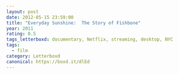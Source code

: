 ```yaml
---
layout: post 
date: 2012-05-15 23:59:00
title: "Everyday Sunshine:  The Story of Fishbone"
year: 2011
rating: 0.5
tags_letterboxd: documentary, Netflix, streaming, desktop, NYC
tags:
  - film
category: Letterboxd
canonical: https://boxd.it/dlEd
---
```

